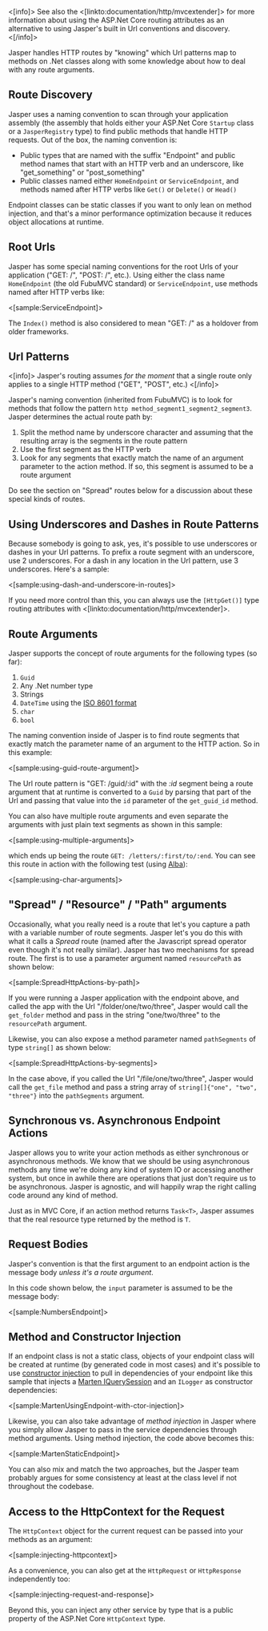 <!--title:Routing and Endpoint Actions-->

<[info]>
See also the <[linkto:documentation/http/mvcextender]> for more information about using the ASP.Net Core routing attributes as
an alternative to using Jasper's built in Url conventions and discovery.
<[/info]>

Jasper handles HTTP routes by "knowing" which Url patterns map to methods on .Net classes along with some knowledge about how to deal with any route
arguments. 


## Route Discovery

Jasper uses a naming convention to scan through your application assembly (the assembly that holds either your ASP.Net Core `Startup` class or a `JasperRegistry` type) to find public methods that handle HTTP requests. Out of the box, the naming convention is:

* Public types that are named with the suffix "Endpoint" and public method names that start with an HTTP verb and an underscore, like
  "get_something" or "post_something"
* Public classes named either `HomeEndpoint` or `ServiceEndpoint`, and methods named after HTTP verbs like `Get()` or `Delete()` or `Head()`

Endpoint classes can be static classes if you want to only lean on method injection, and that's a minor performance optimization because it reduces
object allocations at runtime.



## Root Urls

Jasper has some special naming conventions for the root Urls of your application ("GET: /", "POST: /", etc.). Using either the class name `HomeEndpoint` (the old FubuMVC standard) or `ServiceEndpoint`, use methods named after HTTP verbs like:

<[sample:ServiceEndpoint]>

The `Index()` method is also considered to mean "GET: /" as a holdover from older frameworks.


## Url Patterns

<[info]>
Jasper's routing assumes *for the moment* that a single route only applies to a single HTTP method ("GET", "POST", etc.)
<[/info]>

Jasper's naming convention (inherited from FubuMVC) is to look for methods that follow the pattern `http method_segment1_segment2_segment3`. Jasper determines the actual route path by:

1. Split the method name by underscore character and assuming that the resulting array is the segments in the route pattern
1. Use the first segment as the HTTP verb 
1. Look for any segments that exactly match the name of an argument parameter to the action method. If so, this segment is assumed to be a route argument

Do see the section on "Spread" routes below for a discussion about these special kinds of routes.


## Using Underscores and Dashes in Route Patterns

Because somebody is going to ask, yes, it's possible to use underscores or dashes in your Url patterns. To prefix a route segment
with an underscore, use 2 underscores. For a dash in any location in the Url pattern, use 3 underscores. Here's a sample:

<[sample:using-dash-and-underscore-in-routes]>

If you need more control than this, you can always use the `[HttpGet()]` type routing attributes with <[linkto:documentation/http/mvcextender]>.

## Route Arguments

Jasper supports the concept of route arguments for the following types (so far):

1. `Guid`
1. Any .Net number type
1. Strings
1. `DateTime` using the [ISO 8601 format](https://en.wikipedia.org/wiki/ISO_8601)
1. `char`
1. `bool`

The naming convention inside of Jasper is to find route segments that exactly match the parameter name of an argument to
the HTTP action. So in this example:

<[sample:using-guid-route-argument]>

The Url route pattern is "GET: /guid/:id" with the *:id* segment being a route argument that at runtime is converted to a `Guid` by parsing that part of the Url and passing that value into the `id` parameter of the `get_guid_id` method.

You can also have multiple route arguments and even separate the arguments with just plain text segments as shown in this sample:

<[sample:using-multiple-arguments]>

which ends up being the route `GET: /letters/:first/to/:end`. You can see this route in action with the following test (using [Alba](https://jasperfx.github.io/alba)):

<[sample:using-char-arguments]>


## "Spread" / "Resource" / "Path" arguments

Occasionally, what you really need is a route that let's you capture a path with a variable number of route segments. Jasper let's you do this 
with what it calls a *Spread* route (named after the Javascript spread operator even though it's not really similar). Jasper has two mechanisms 
for spread route. The first is to use a parameter argument named `resourcePath` as shown below:

<[sample:SpreadHttpActions-by-path]>

If you were running a Jasper application with the endpoint above, and called the app with the Url "/folder/one/two/three", Jasper would call 
the `get_folder` method and pass in the string "one/two/three" to the `resourcePath` argument.

Likewise, you can also expose a method parameter named `pathSegments` of type `string[]` as shown below:

<[sample:SpreadHttpActions-by-segments]>

In the case above, if you called the Url "/file/one/two/three", Jasper would call the `get_file` method and pass a string array 
of `string[]{"one", "two", "three"}` into the `pathSegments` argument.


## Synchronous vs. Asynchronous Endpoint Actions

Jasper allows you to write your action methods as either synchronous or asynchronous methods. We know that we should be using asynchronous
methods any time we're doing any kind of system IO or accessing another system, but once in awhile there are operations that just don't
require us to be asynchronous. Jasper is agnostic, and will happily wrap the right calling code around any kind of method.

Just as in MVC Core, if an action method returns `Task<T>`, Jasper assumes that the real resource type returned by the method is `T`.


## Request Bodies

Jasper's convention is that the first argument to an endpoint action is the message body *unless it's a route argument*.

In this code shown below, the `input` parameter is assumed to be the message body:

<[sample:NumbersEndpoint]>

## Method and Constructor Injection

If an endpoint class is not a static class, objects of your endpoint class will be created at runtime (by generated code in most cases) and it's 
possible to use [constructor injection](https://en.wikipedia.org/wiki/Dependency_injection) to pull in dependencies of your endpoint like this sample
that injects a [Marten IQuerySession](https://jasperfx.github.io/marten) and an `ILogger` as constructor dependencies:

<[sample:MartenUsingEndpoint-with-ctor-injection]>

Likewise, you can also take advantage of *method injection* in Jasper where you simply allow Jasper to pass in the service
dependencies through method arguments. Using method injection, the code above becomes this:

<[sample:MartenStaticEndpoint]>

You can also mix and match the two approaches, but the Jasper team probably argues for some consistency at least at the class level if 
not throughout the codebase.

## Access to the HttpContext for the Request

The `HttpContext` object for the current request can be passed into your methods as an argument:

<[sample:injecting-httpcontext]>

As a convenience, you can also get at the `HttpRequest` or `HttpResponse` independently too:

<[sample:injecting-request-and-response]>

Beyond this, you can inject any other service by type that is a public property of the ASP.Net Core `HttpContext` type.


